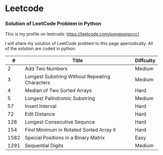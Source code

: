 # Leetcode
### Solution of LeetCode Problem in Python
This is my profile on leetcode: https://leetcode.com/pongpongccc/

I will share my solution of LeetCode problem to this page aperiodically. All of the solution are coded in python.


| #  | Title | Diffculty |
| --- | --- | --- |
| 2  | Add Two Numbers | Medium |
| 3  | Longest Substring Without Repeating Characters  | Medium |
| 4  | Median of Two Sorted Arrays  | Hard |
| 5  | Longest Palindromic Substring  | Medium |
| 57  | Insert Interval  | Hard |
| 72  | Edit Distance | Hard |
| 128  | Longest Consecutive Sequnce | Hard |
| 154  | Find Minimum in Rotated Sorted Array II | Hard |
| 1582  | Special Positions in a Binary Matrix  | Easy |
| 1291  | Sequential Digits  | Medium |
